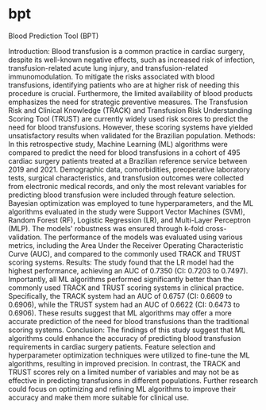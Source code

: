 # bpt
Blood Prediction Tool (BPT)

Introduction: Blood transfusion is a common practice in cardiac surgery, despite its well-known negative effects, such as increased risk of infection, transfusion-related acute lung injury, and transfusion-related immunomodulation. To mitigate the risks associated with blood transfusions, identifying patients who are at higher risk of needing this procedure is crucial. Furthermore, the limited availability of blood products emphasizes the need for strategic preventive measures. The Transfusion Risk and Clinical Knowledge (TRACK) and Transfusion Risk Understanding Scoring Tool (TRUST) are currently widely used risk scores to predict the need for blood transfusions. However, these scoring systems have yielded unsatisfactory results when validated for the Brazilian population. Methods: In this retrospective study, Machine Learning (ML) algorithms were compared to predict the need for blood transfusions in a cohort of 495 cardiac surgery patients treated at a Brazilian reference service between 2019 and 2021. Demographic data, comorbidities, preoperative laboratory tests, surgical characteristics, and transfusion outcomes were collected from electronic medical records, and only the most relevant variables for predicting blood transfusion were included through feature selection. Bayesian optimization was employed to tune hyperparameters, and the ML algorithms evaluated in the study were Support Vector Machines (SVM), Random Forest (RF), Logistic Regression (LR), and Multi-Layer Perceptron (MLP). The models' robustness was ensured through k-fold cross-validation. The performance of the models was evaluated using various metrics, including the Area Under the Receiver Operating Characteristic Curve (AUC), and compared to the commonly used TRACK and TRUST scoring systems. Results: The study found that the LR model had the highest performance, achieving an AUC of 0.7350 (CI: 0.7203 to 0.7497). Importantly, all ML algorithms performed significantly better than the commonly used TRACK and TRUST scoring systems in clinical practice. Specifically, the TRACK system had an AUC of 0.6757 (CI: 0.6609 to 0.6906), while the TRUST system had an AUC of 0.6622 (CI: 0.6473 to 0.6906). These results suggest that ML algorithms may offer a more accurate prediction of the need for blood transfusions than the traditional scoring systems. Conclusion: The findings of this study suggest that ML algorithms could enhance the accuracy of predicting blood transfusion requirements in cardiac surgery patients. Feature selection and hyperparameter optimization techniques were utilized to fine-tune the ML algorithms, resulting in improved precision. In contrast, the TRACK and TRUST scores rely on a limited number of variables and may not be as effective in predicting transfusions in different populations. Further research could focus on optimizing and refining ML algorithms to improve their accuracy and make them more suitable for clinical use.
